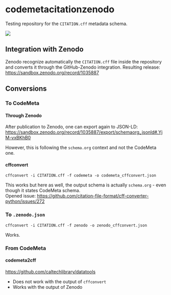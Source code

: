 # codemetacitationzenodo

Testing repository for the `CITATION.cff` metadata schema.

![](https://lucid.app/publicSegments/view/939abfb2-685a-46ff-aa56-9dd7372ac371/image.png)

## Integration with Zenodo

Zenodo recognize automatically the `CITATION.cff` file inside the repository and converts it through the GitHub-Zenodo integration.
Resulting release: https://sandbox.zenodo.org/record/1035887


## Conversions

### To CodeMeta

#### Through Zenodo
After publication to Zenodo, one can export again to JSON-LD:
https://sandbox.zenodo.org/record/1035887/export/schemaorg_jsonld#.YjM-vxBKhB0

However, this is following the `schema.org` context and not the CodeMeta one.

#### cffconvert

```
cffconvert -i CITATION.cff -f codemeta -o codemeta_cffconvert.json
```

This works but here as well, the output schema is actually `schema.org` - even though it states CodeMeta schema.     
Opened issue: https://github.com/citation-file-format/cff-converter-python/issues/272

### To `.zenodo.json`

```
cffconvert -i CITATION.cff -f zenodo -o zenodo_cffconvert.json
```

Works.


### From CodeMeta

#### codemeta2cff

https://github.com/caltechlibrary/datatools

- Does not work with the output of `cffconvert`
- Works with the output of Zenodo
